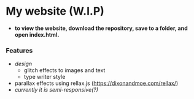 # My website (W.I.P)
- **to view the website, download the repository, save to a folder, and open index.html.**
### Features
- *design*
    - glitch effects to images and text
    - type writer style
- parallax effects using rellax.js (https://dixonandmoe.com/rellax/)
- *currently it is semi-responsive(?)*
